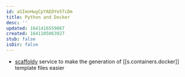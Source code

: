 ```yaml
---
id: aSImnHwgCpYAEDYe5TcDm
title: Python and Docker
desc: ''
updated: 1641416559867
created: 1641105063927
stub: false
isDir: false
---
```


- [scaffoldy](https://scaffoldy.io/) service to make the generation of [[s.containers.docker]] template files easier
